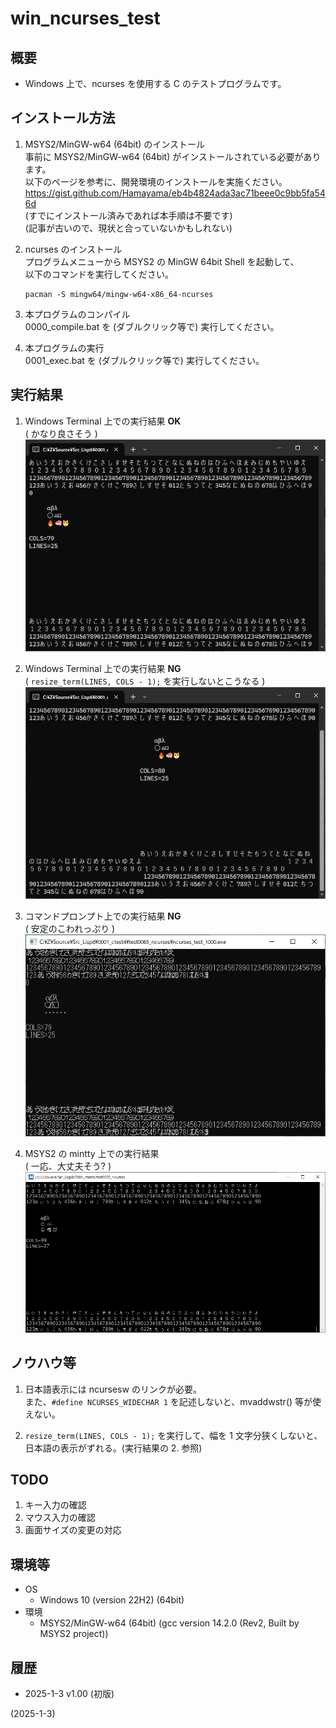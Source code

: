 # win_ncurses_test

## 概要
- Windows 上で、ncurses を使用する C のテストプログラムです。


## インストール方法
1. MSYS2/MinGW-w64 (64bit) のインストール  
   事前に MSYS2/MinGW-w64 (64bit) がインストールされている必要があります。  
   以下のページを参考に、開発環境のインストールを実施ください。  
   https://gist.github.com/Hamayama/eb4b4824ada3ac71beee0c9bb5fa546d  
   (すでにインストール済みであれば本手順は不要です)  
   (記事が古いので、現状と合っていないかもしれない)

2. ncurses のインストール  
   プログラムメニューから MSYS2 の MinGW 64bit Shell を起動して、  
   以下のコマンドを実行してください。
   ```
   pacman -S mingw64/mingw-w64-x86_64-ncurses
   ```

3. 本プログラムのコンパイル  
   0000_compile.bat を (ダブルクリック等で) 実行してください。

4. 本プログラムの実行  
   0001_exec.bat を (ダブルクリック等で) 実行してください。


## 実行結果
1. Windows Terminal 上での実行結果 **OK**  
   ( かなり良さそう )  
   ![image](image/winterm_0001_OK.png)

2. Windows Terminal 上での実行結果 **NG**  
   ( `resize_term(LINES, COLS - 1);` を実行しないとこうなる )  
   ![image](image/winterm_0002_NG.png)

3. コマンドプロンプト上での実行結果 **NG**  
   ( 安定のこわれっぷり )  
   ![image](image/cmd_exe_0001_NG.png)

4. MSYS2 の mintty 上での実行結果  
   ( 一応、大丈夫そう? )  
   ![image](image/mintty_0001.png)


## ノウハウ等
1. 日本語表示には ncursesw のリンクが必要。  
   また、`#define NCURSES_WIDECHAR 1` を記述しないと、mvaddwstr() 等が使えない。  

2. `resize_term(LINES, COLS - 1);` を実行して、幅を 1 文字分狭くしないと、  
   日本語の表示がずれる。(実行結果の 2. 参照)


## TODO
1. キー入力の確認
2. マウス入力の確認
3. 画面サイズの変更の対応


## 環境等
- OS
  - Windows 10 (version 22H2) (64bit)
- 環境
  - MSYS2/MinGW-w64 (64bit) (gcc version 14.2.0 (Rev2, Built by MSYS2 project))


## 履歴
- 2025-1-3 v1.00 (初版)


(2025-1-3)
